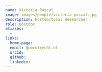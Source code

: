 ```yaml
---
name: Victoria Pascal
image: images/people/victoria-pascal.jpg
description: Postdoctoral Researcher
role: postdoc
aliases:
  - 
links:
  home-page: 
  email: @umcutrecht.nl
  orcid: 
  github: 
  linkedin: 
---
```

